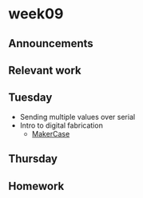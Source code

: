 # week09

## Announcements

## Relevant work

## Tuesday

+ Sending multiple values over serial
+ Intro to digital fabrication
	+ [MakerCase](http://www.makercase.com/)

## Thursday

## Homework
